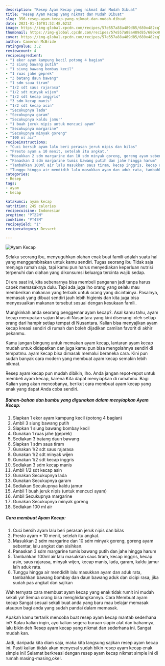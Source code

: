 ```yaml
---
description: "Resep Ayam Kecap yang nikmat dan Mudah Dibuat"
title: "Resep Ayam Kecap yang nikmat dan Mudah Dibuat"
slug: 356-resep-ayam-kecap-yang-nikmat-dan-mudah-dibuat
date: 2021-01-16T01:52:48.621Z
image: https://img-global.cpcdn.com/recipes/57e557a88a489d85/680x482cq70/ayam-kecap-foto-resep-utama.jpg
thumbnail: https://img-global.cpcdn.com/recipes/57e557a88a489d85/680x482cq70/ayam-kecap-foto-resep-utama.jpg
cover: https://img-global.cpcdn.com/recipes/57e557a88a489d85/680x482cq70/ayam-kecap-foto-resep-utama.jpg
author: Cameron McBride
ratingvalue: 3.2
reviewcount: 4
recipeingredient:
- "1 ekor ayam kampung kecil potong 4 bagian"
- "3 siung bawang putih"
- "1 siung bawang bombay kecil"
- "1 ruas jahe geprek"
- "3 batang daun bawang"
- "1 sdm saua tiram"
- "1/2 sdt saus rajarasa"
- "1/2 sdt minyak wijen"
- "1/2 sdt kecap inggris"
- "3 sdm kecap manis"
- "1/2 sdt kecap asin"
- "Secukupnya lada"
- "Secukupnya garam"
- "Secukupnya kaldu jamur"
- "1 buah jeruk nipis untuk mencuci ayam"
- "Secukupnya margarine"
- "Secukupnya minyak goreng"
- "100 ml air"
recipeinstructions:
- "Cuci bersih ayam lalu beri perasan jeruk nipis dan bilas"
- "Presto ayam ± 10 menit, setelah itu angkat."
- "Masukkan 2 sdm margarine dan 10 sdm minyak goreng, goreng ayam sebentar, lalu angkat dan sisihkan."
- "Panaskan 3 sdm margarine tumis bawang putih dan jahe hingga harum"
- "Tambahkan 100ml air lalu masukkan saus tiram, kecap inggris, kecap asin, saus rajarasa, minyak wijen, kecap manis, lada, garam, kaldu jamur lalh aduk rata."
- "Tunggu hingga air mendidih lalu masukkan ayam dan aduk rata, tambahkan bawang bombay dan daun bawang aduk dan cicipi rasa, jika sudah pas angkat dan sajikan"
categories:
- Resep
tags:
- ayam
- kecap

katakunci: ayam kecap 
nutrition: 245 calories
recipecuisine: Indonesian
preptime: "PT22M"
cooktime: "PT47M"
recipeyield: "1"
recipecategory: Dessert

---
```



![Ayam Kecap](https://img-global.cpcdn.com/recipes/57e557a88a489d85/680x482cq70/ayam-kecap-foto-resep-utama.jpg)

Selaku seorang ibu, menyuguhkan olahan enak buat famili adalah suatu hal yang menggembirakan untuk kamu sendiri. Tugas seorang ibu Tidak saja menjaga rumah saja, tapi kamu pun harus menyediakan keperluan nutrisi terpenuhi dan olahan yang dikonsumsi keluarga tercinta wajib sedap.

Di era  saat ini, kita sebenarnya bisa membeli panganan jadi tanpa harus capek memasaknya dulu. Tapi ada juga lho orang yang selalu mau memberikan makanan yang terbaik untuk orang yang dicintainya. Pasalnya, memasak yang dibuat sendiri jauh lebih higienis dan kita juga bisa menyesuaikan makanan tersebut sesuai dengan kesukaan famili. 



Mungkinkah anda seorang penggemar ayam kecap?. Asal kamu tahu, ayam kecap merupakan sajian khas di Nusantara yang kini disenangi oleh setiap orang dari hampir setiap tempat di Nusantara. Kalian bisa menyajikan ayam kecap kreasi sendiri di rumah dan boleh dijadikan camilan favorit di akhir pekanmu.

Kamu jangan bingung untuk memakan ayam kecap, lantaran ayam kecap mudah untuk didapatkan dan juga kamu pun bisa mengolahnya sendiri di tempatmu. ayam kecap bisa dimasak memalui beraneka cara. Kini pun sudah banyak cara modern yang membuat ayam kecap semakin lebih nikmat.

Resep ayam kecap pun mudah dibikin, lho. Anda jangan repot-repot untuk membeli ayam kecap, karena Kita dapat menyiapkan di rumahmu. Bagi Kalian yang akan mencobanya, berikut cara membuat ayam kecap yang enak yang dapat Anda coba sendiri.

<!--inarticleads1-->

##### Bahan-bahan dan bumbu yang digunakan dalam menyiapkan Ayam Kecap:

1. Siapkan 1 ekor ayam kampung kecil (potong 4 bagian)
1. Ambil 3 siung bawang putih
1. Siapkan 1 siung bawang bombay kecil
1. Gunakan 1 ruas jahe (geprek)
1. Sediakan 3 batang daun bawang
1. Siapkan 1 sdm saua tiram
1. Gunakan 1/2 sdt saus rajarasa
1. Gunakan 1/2 sdt minyak wijen
1. Gunakan 1/2 sdt kecap inggris
1. Sediakan 3 sdm kecap manis
1. Ambil 1/2 sdt kecap asin
1. Gunakan Secukupnya lada
1. Gunakan Secukupnya garam
1. Sediakan Secukupnya kaldu jamur
1. Ambil 1 buah jeruk nipis (untuk mencuci ayam)
1. Ambil Secukupnya margarine
1. Gunakan Secukupnya minyak goreng
1. Sediakan 100 ml air




<!--inarticleads2-->

##### Cara membuat Ayam Kecap:

1. Cuci bersih ayam lalu beri perasan jeruk nipis dan bilas
1. Presto ayam ± 10 menit, setelah itu angkat.
1. Masukkan 2 sdm margarine dan 10 sdm minyak goreng, goreng ayam sebentar, lalu angkat dan sisihkan.
1. Panaskan 3 sdm margarine tumis bawang putih dan jahe hingga harum
1. Tambahkan 100ml air lalu masukkan saus tiram, kecap inggris, kecap asin, saus rajarasa, minyak wijen, kecap manis, lada, garam, kaldu jamur lalh aduk rata.
1. Tunggu hingga air mendidih lalu masukkan ayam dan aduk rata, tambahkan bawang bombay dan daun bawang aduk dan cicipi rasa, jika sudah pas angkat dan sajikan




Wah ternyata cara membuat ayam kecap yang enak tidak rumit ini mudah sekali ya! Semua orang bisa menghidangkannya. Cara Membuat ayam kecap Sangat sesuai sekali buat anda yang baru mau belajar memasak ataupun bagi anda yang sudah pandai dalam memasak.

Apakah kamu tertarik mencoba buat resep ayam kecap mantab sederhana ini? Kalau kalian ingin, ayo kalian segera buruan siapin alat dan bahannya, lalu bikin deh Resep ayam kecap yang nikmat dan sederhana ini. Sangat mudah kan. 

Jadi, daripada kita diam saja, maka kita langsung sajikan resep ayam kecap ini. Pasti kalian tiidak akan menyesal sudah bikin resep ayam kecap enak simple ini! Selamat berkreasi dengan resep ayam kecap nikmat simple ini di rumah masing-masing,oke!.


